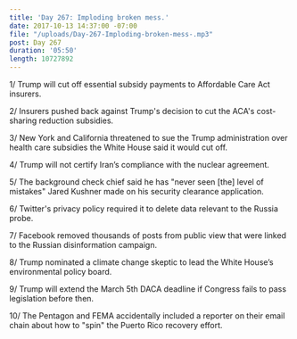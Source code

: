 ```yaml
---
title: 'Day 267: Imploding broken mess.'
date: 2017-10-13 14:37:00 -07:00
file: "/uploads/Day-267-Imploding-broken-mess-.mp3"
post: Day 267
duration: '05:50'
length: 10727892
---
```


1/ Trump will cut off essential subsidy payments to Affordable Care Act insurers. 

2/ Insurers pushed back against Trump's decision to cut the ACA's cost-sharing reduction subsidies.

3/ New York and California threatened to sue the Trump administration over health care subsidies the White House said it would cut off.

4/ Trump will not certify Iran’s compliance with the nuclear agreement.

5/ The background check chief said he has "never seen \[the\] level of mistakes" Jared Kushner made on his security clearance application.

6/ Twitter's privacy policy required it to delete data relevant to the Russia probe.

7/ Facebook removed thousands of posts from public view that were linked to the Russian disinformation campaign.

8/ Trump nominated a climate change skeptic to lead the White House’s environmental policy board.

9/ Trump will extend the March 5th DACA deadline if Congress fails to pass legislation before then.

10/ The Pentagon and FEMA accidentally included a reporter on their email chain about how to "spin" the Puerto Rico recovery effort.